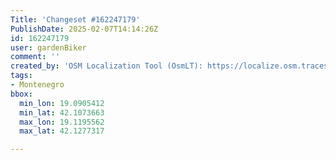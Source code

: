 ```yaml
---
Title: 'Changeset #162247179'
PublishDate: 2025-02-07T14:14:26Z
id: 162247179
user: gardenBiker
comment: ''
created_by: 'OSM Localization Tool (OsmLT): https://localize.osm.tracestrack.com'
tags:
- Montenegro
bbox:
  min_lon: 19.0905412
  min_lat: 42.1073663
  max_lon: 19.1195562
  max_lat: 42.1277317

---
```

